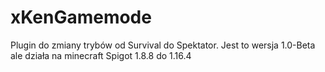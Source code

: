 # xKenGamemode
Plugin do zmiany trybów od Survival do Spektator. Jest to wersja 1.0-Beta ale działa na minecraft Spigot 1.8.8 do 1.16.4
